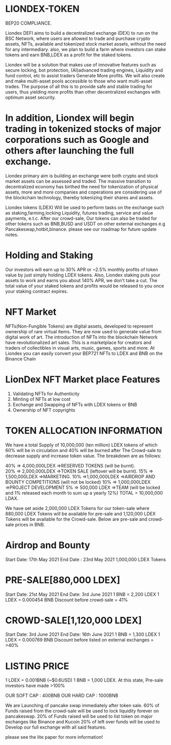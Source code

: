 # LIONDEX-TOKEN
BEP20 COMPLIANCE.

<ABOUT LIONDEX>
Liondex DEFI aims to build a decentralized exchange (DEX) to run on the BSC Network, where users are allowed to trade and purchase crypto assets, NFTs, available and tokenized stock market assets, without the need for any intermediary. also, we plan to build a farm where investors can stake tokens and earn BNB,LDEX as a profit for the staked tokens.

Liondex will be a solution that makes use of innovative features such as secure locking, bot protection, (AI)advanced trading engines, Liquidity and fund control, etc to assist traders Generate More profits.
We will also create and make multi-asset pools accessible to those who want multi-asset trades.
The purpose of all this is to provide safe and stable trading for users, thus yielding more profits than other decentralized exchanges with optimum asset security.

# In addition, Liondex will begin trading in tokenized stocks of major corporations such as Google and others after launching the full exchange. 
Liondex primary aim is building an exchange were both crypto and stock market assets can be assessed and traded. The massive transition to decentralized economy has birthed the need for tokenization of physical assets, more and more  companies and coperations are considering use of the blockchain technology, thereby tokenizing their shares and assets. 

<USE OF LIONDEX TOKEN>
Liondex tokens (LDEX) Will be used to perform tasks on the exchange such as staking,farming,locking Liquidity, futures trading, service and value payments, e.t.c.
After our crowd-sale, Our tokens can also be traded for other tokens such as BNB,BUSD and USDT on other external exchanges e.g Pancakeswap,hotbit,binance.
please see our roadmap for future update notes.

# Holding and Staking
Our investors will earn up to 30% APR or ~2.5% monthly profits of token value by just simply holding LDEX tokens.
Also, Liondex staking puts your assets to work and earns you about 140% APR, we don't take a cut. The total value of your staked tokens and profits would be released to you once your staking contract expires.

# NFT Market
NFTs(Non-Fungible Tokens) are digital assets, developed to represent ownership of rare virtual items. They are now used to generate value from digital work of art.
The introduction of NFTs into the blockchain Network have revolutionalized art sales. This is a marketplace for creators and traders of collectibles in visual arts, music, games, sports and more.
At Liondex you can easily convert your BEP721 NFTs to LDEX and BNB on the Binance Chain

# LionDex NFT Market place Features
1. Validating NFTs for Authenticity
2. Minting of NFTs at low cost
3. Exchange and Swapping of NFTs with LDEX tokens or BNB
4. Ownership of NFT copyrights

# TOKEN ALLOCATION INFORMATION
We have a total Supply of 10,000,000 (ten million) LDEX tokens of which 60% will be in circulation and 40% will be burned after The Crowd-sale to decrease supply and increase token value. The breakdown are as follows:
  
  40% => 4,000,000LDEX =>RESERVED TOKENS (will be burnt).<br/>
  20% => 2,000,000LDEX =>TOKEN SALE (leftover will be burnt).
  15% => 1,500,000LDEX =>MARKETING.
  10%  =>1,000,000LDEX =>AIRDROP AND BOUNTY COMPETITIONS (will not be locked)
  10% => 1,000,000LDEX =>PROJECT DEVELOPMENT
  5% =>  500,000  LDEX =>TEAM (will be locked and 1% released each month to sum up a yearly 12%)
  TOTAL = 10,000,000 LDAX.
  
<TOKEN CROWD-SALE INFORMATION>
 We have set aside 2,000,000 LDEX Tokens for our token-sale where 880,000 LDEX Tokens will be available for pre-sale and 1,120,000 LDEX Tokens will be available for 
 the Crowd-sale. Below are pre-sale and crowd-sale prices in BNB.
  
 # Airdrop and Bounty
 Start Date: 17th May 2021
 End Date : 23rd May 2021
 1,000,000 LDEX Tokens
  
 # PRE-SALE[880,000 LDEX]
 Start Date: 21st May 2021
 End Date: 3rd June 2021
 1 BNB = 2,200 LDEX
 1 LDEX = 0.000454 BNB
 Discount before crowd-sale = 41%
 
 # CROWD-SALE[1,120,000 LDEX]
 Start Date: 3rd June 2021
 End Date: 16th June 2021
 1 BNB = 1,300 LDEX
 1 LDEX = 0.000769 BNB
 Discount before listed on external exchanges = >40%
 
 # LISTING PRICE
 1 LDEX = 0.001BNB (~$0.6USD)
 1 BNB = 1,000 LDEX.
 At this state, Pre-sale investors have made >100% 
 
 OUR SOFT CAP : 400BNB
 OUR HARD CAP : 1000BNB
 
 <USES OF RAISED FUNDS>
 We are Launching of pancake swap immediately after token sale.
 60% of Funds raised from the crowd-sale will be used to lock liquidity forever on pancakeswap.
 20% of Funds raised will be used to list token on major exchanges like Binance and Kucoin
 20% of left over funds will be used to Develop our full exchange with all said features.
  
 

please see the lite paper for more information!
